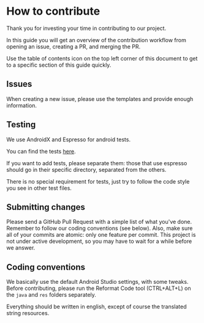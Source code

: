 # How to contribute

Thank you for investing your time in contributing to our project.

In this guide you will get an overview of the contribution workflow from opening an issue, creating a PR, and merging the PR.

Use the table of contents icon on the top left corner of this document to get to a specific section of this guide quickly.

## Issues

When creating a new issue, please use the templates and provide enough information.

## Testing

We use AndroidX and Espresso for android tests.

You can find the tests [here](/app/src/androidTest/java/com/nononsenseapps/notepad).

If you want to add tests, please separate them: those that use espresso should go in their specific directory, separated from the others.

There is no special requirement for tests, just try to follow the code style you see in other test files.

## Submitting changes

Please send a GitHub Pull Request with a simple list of what you've done. 
Remember to follow our coding conventions (see below). 
Also, make sure all of your commits are atomic: only one feature per commit.
This project is not under active development, so you may have to wait for a while before we answer.

## Coding conventions

We basically use the default Android Studio settings, with some tweaks.
Before contributing, please run the Reformat Code tool (CTRL+ALT+L) on the `java` and `res` folders separately.

Everything should be written in english, except of course the translated string resources.
